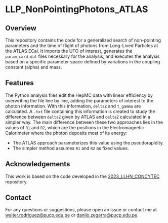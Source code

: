 # LLP_NonPointingPhotons_ATLAS

## Overview
This repository contains the code for a generalized search of non-pointing parameters and the time of flight of photons from Long-Lived Particles at the ATLAS ECal. It imports the UFO of interest, generates the `param_card.dat` files necessary for the analysis, and executes the analysis based on a specific parameter space defined by variations in the coupling constant (alpha) and mass.

## Features
The Python analysis files edit the HepMC data with linear efficiency by overwriting the file line by line, adding the parameters of interest to the photon information. With this information, `deltaZ` and `t_gamma` are calculated. A `.txt` file containing this information is created to study the difference between `deltaZ` given by ATLAS and `deltaZ` calculated in a simpler way. The main difference between these two approaches lies in the values of `R1` and `R2`, which are the positions in the Electromagnetic Calorimeter where the photon deposits most of its energy: 
- The ATLAS approach parameterizes this value using the pseudorapidity.
- The simpler method assumes `R1` and `R2` as fixed values.

## Acknowledgements
This work is based on the code developed in the [2023_LLHN_CONCYTEC](https://github.com/VelvetBucket/2023_LLHN_CONCYTEC) repository.

## Contact
For any questions or suggestions, please open an issue or contact me at [walter.rodriguez@pucp.edu.pe](mailto:walter.rodriguez@pucp.edu.pe) or [danilo.zegarra@pucp.edu.pe](mailto:danilo.zegarra@pucp.edu.pe).
